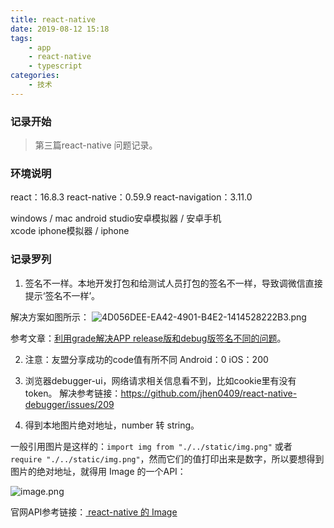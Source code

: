 ```yaml
---
title: react-native
date: 2019-08-12 15:18
tags: 
    - app
    - react-native 
    - typescript
categories: 
    - 技术
---
```


### 记录开始

> 第三篇react-native 问题记录。

### 环境说明

react：16.8.3
react-native：0.59.9
react-navigation：3.11.0

windows / mac 
android studio安卓模拟器 / 安卓手机    
xcode iphone模拟器 / iphone

### 记录罗列

1. 签名不一样。本地开发打包和给测试人员打包的签名不一样，导致调微信直接提示‘签名不一样’。

解决方案如图所示：
![4D056DEE-EA42-4901-B4E2-1414528222B3.png](https://upload-images.jianshu.io/upload_images/3453108-30222aa36373603d.png?imageMogr2/auto-orient/strip%7CimageView2/2/w/1240)

参考文章：[利用grade解决APP release版和debug版签名不同的问题](https://blog.csdn.net/qq_28183203/article/details/72831395)。

2. 注意：友盟分享成功的code值有所不同
Android：0
iOS：200

3. 浏览器debugger-ui，网络请求相关信息看不到，比如cookie里有没有token。
解决参考链接：https://github.com/jhen0409/react-native-debugger/issues/209


4. 得到本地图片绝对地址，number 转 string。

一般引用图片是这样的：`import img from "./../static/img.png"` 或者 `require "./../static/img.png"`，然而它们的值打印出来是数字，所以要想得到图片的绝对地址，就得用 Image 的一个API：

![image.png](https://upload-images.jianshu.io/upload_images/3453108-20d501cc8f027ba8.png?imageMogr2/auto-orient/strip%7CimageView2/2/w/1240)

官网API参考链接：[ react-native 的 Image](https://facebook.github.io/react-native/docs/image)





